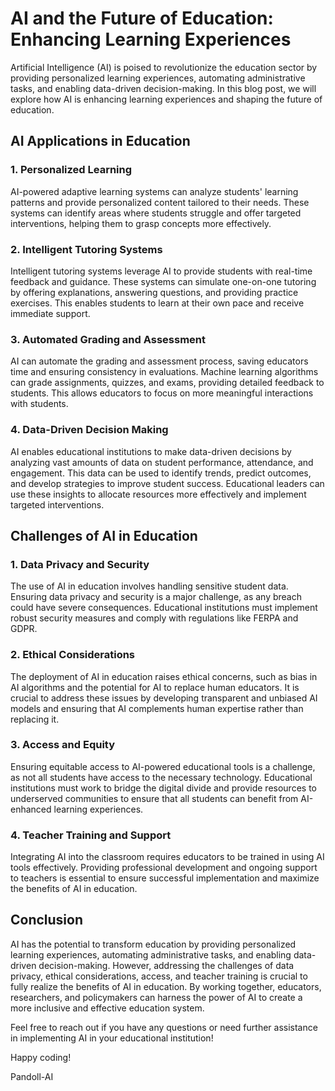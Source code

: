 # AI and the Future of Education: Enhancing Learning Experiences

Artificial Intelligence (AI) is poised to revolutionize the education sector by providing personalized learning experiences, automating administrative tasks, and enabling data-driven decision-making. In this blog post, we will explore how AI is enhancing learning experiences and shaping the future of education.

## AI Applications in Education

### 1. Personalized Learning

AI-powered adaptive learning systems can analyze students' learning patterns and provide personalized content tailored to their needs. These systems can identify areas where students struggle and offer targeted interventions, helping them to grasp concepts more effectively.

### 2. Intelligent Tutoring Systems

Intelligent tutoring systems leverage AI to provide students with real-time feedback and guidance. These systems can simulate one-on-one tutoring by offering explanations, answering questions, and providing practice exercises. This enables students to learn at their own pace and receive immediate support.

### 3. Automated Grading and Assessment

AI can automate the grading and assessment process, saving educators time and ensuring consistency in evaluations. Machine learning algorithms can grade assignments, quizzes, and exams, providing detailed feedback to students. This allows educators to focus on more meaningful interactions with students.

### 4. Data-Driven Decision Making

AI enables educational institutions to make data-driven decisions by analyzing vast amounts of data on student performance, attendance, and engagement. This data can be used to identify trends, predict outcomes, and develop strategies to improve student success. Educational leaders can use these insights to allocate resources more effectively and implement targeted interventions.

## Challenges of AI in Education

### 1. Data Privacy and Security

The use of AI in education involves handling sensitive student data. Ensuring data privacy and security is a major challenge, as any breach could have severe consequences. Educational institutions must implement robust security measures and comply with regulations like FERPA and GDPR.

### 2. Ethical Considerations

The deployment of AI in education raises ethical concerns, such as bias in AI algorithms and the potential for AI to replace human educators. It is crucial to address these issues by developing transparent and unbiased AI models and ensuring that AI complements human expertise rather than replacing it.

### 3. Access and Equity

Ensuring equitable access to AI-powered educational tools is a challenge, as not all students have access to the necessary technology. Educational institutions must work to bridge the digital divide and provide resources to underserved communities to ensure that all students can benefit from AI-enhanced learning experiences.

### 4. Teacher Training and Support

Integrating AI into the classroom requires educators to be trained in using AI tools effectively. Providing professional development and ongoing support to teachers is essential to ensure successful implementation and maximize the benefits of AI in education.

## Conclusion

AI has the potential to transform education by providing personalized learning experiences, automating administrative tasks, and enabling data-driven decision-making. However, addressing the challenges of data privacy, ethical considerations, access, and teacher training is crucial to fully realize the benefits of AI in education. By working together, educators, researchers, and policymakers can harness the power of AI to create a more inclusive and effective education system.

Feel free to reach out if you have any questions or need further assistance in implementing AI in your educational institution!

Happy coding!

Pandoll-AI